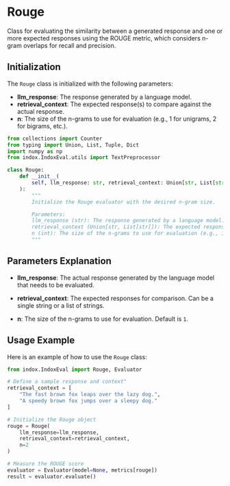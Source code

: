 # Rouge

Class for evaluating the similarity between a generated response and one or more expected responses using the ROUGE metric, which considers n-gram overlaps for recall and precision.

## Initialization

The `Rouge` class is initialized with the following parameters:

- **llm_response**: The response generated by a language model.
- **retrieval_context**: The expected response(s) to compare against the actual response.
- **n**: The size of the n-grams to use for evaluation (e.g., 1 for unigrams, 2 for bigrams, etc.).

```python
from collections import Counter
from typing import Union, List, Tuple, Dict
import numpy as np
from indox.IndoxEval.utils import TextPreprocessor

class Rouge:
    def __init__(
        self, llm_response: str, retrieval_context: Union[str, List[str]], n: int = 1
    ):
        """
        Initialize the Rouge evaluator with the desired n-gram size.

        Parameters:
        llm_response (str): The response generated by a language model.
        retrieval_context (Union[str, List[str]]): The expected response(s) to compare against the actual response.
        n (int): The size of the n-grams to use for evaluation (e.g., 1 for unigrams, 2 for bigrams, etc.).
        """
```
## Parameters Explanation

- **llm_response**: The actual response generated by the language model that needs to be evaluated.

- **retrieval_context**: The expected responses for comparison. Can be a single string or a list of strings.

- **n**: The size of the n-grams to use for evaluation. Default is `1`.

## Usage Example

Here is an example of how to use the `Rouge` class:

```python
from indox.IndoxEval import Rouge, Evaluator

# Define a sample response and context"
retrieval_context = [
    "The fast brown fox leaps over the lazy dog.",
    "A speedy brown fox jumps over a sleepy dog."
]

# Initialize the Rouge object
rouge = Rouge(
    llm_response=llm_response,
    retrieval_context=retrieval_context,
    n=2
)

# Measure the ROUGE score
evaluator = Evaluator(model=None, metrics[rouge])
result = evaluator.evaluate()
```